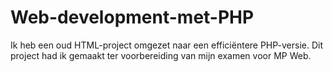 # Web-development-met-PHP

Ik heb een oud HTML-project omgezet naar een efficiëntere PHP-versie. Dit project had ik gemaakt ter voorbereiding van mijn examen voor MP Web.
